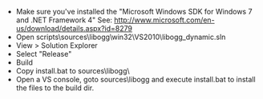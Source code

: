 
 * Make sure you've installed the "Microsoft Windows SDK for Windows 7
   and .NET Framework 4" See: http://www.microsoft.com/en-us/download/details.aspx?id=8279
 * Open scripts\sources\libogg\win32\VS2010\libogg_dynamic.sln
 * View > Solution Explorer
 * Select "Release"
 * Build
 * Copy install.bat to sources\libogg\ 
 * Open a VS console, goto sources\libogg and execute install.bat to install the files to the build dir.